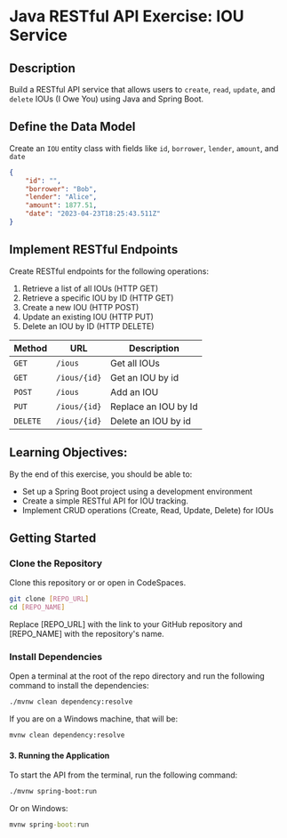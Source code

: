 # Java RESTful API Exercise: IOU Service

## Description

Build a RESTful API service that allows users to `create`, `read`, `update`, and `delete` IOUs (I Owe You) using Java and Spring Boot.

## Define the Data Model

Create an `IOU` entity class with fields like `id`, `borrower`, `lender`, `amount`, and `date`

```JSON
{
    "id": "",
    "borrower": "Bob",
    "lender": "Alice",
    "amount": 1877.51,
    "date": "2023-04-23T18:25:43.511Z"
}
```

## Implement RESTful Endpoints 

Create RESTful endpoints for the following operations:

1. Retrieve a list of all IOUs (HTTP GET)
1. Retrieve a specific IOU by ID (HTTP GET)
1. Create a new IOU (HTTP POST)
1. Update an existing IOU (HTTP PUT)
1. Delete an IOU by ID (HTTP DELETE)

| Method | URL | Description | 
|---|---|---|
| `GET` | `/ious`| Get all IOUs |  
| `GET` | `/ious/{id}`| Get an IOU by id |
| `POST` | `/ious` | Add an IOU |  
| `PUT` | `/ious/{id}` | Replace an IOU by Id |
| `DELETE` | `/ious/{id}` | Delete an IOU by id |

## Learning Objectives:

By the end of this exercise, you should be able to:

- Set up a Spring Boot project using a development environment
- Create a simple RESTful API for IOU tracking.
- Implement CRUD operations (Create, Read, Update, Delete) for IOUs

## Getting Started

### Clone the Repository
Clone this repository or or open in CodeSpaces.

```sh
git clone [REPO_URL]
cd [REPO_NAME]
```
Replace [REPO_URL] with the link to your GitHub repository and [REPO_NAME] with the repository's name.

### Install Dependencies

Open a terminal at the root of the repo directory and run the following command to install the dependencies:

```sh
./mvnw clean dependency:resolve
```

If you are on a Windows machine, that will be:
```cmd
mvnw clean dependency:resolve
```

#### 3. Running the Application

To start the API from the terminal, run the following command:

```sh
./mvnw spring-boot:run
```

Or on Windows:

```cmd
mvnw spring-boot:run
```